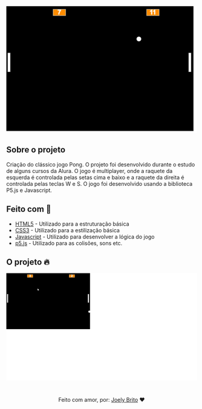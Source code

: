 <div align="center">
    <img src="./imagens/imagem_pong.png" alt="Jogo Pong">
</div>

## Sobre o projeto

Criação do clássico jogo Pong. O projeto foi desenvolvido durante o estudo de alguns cursos da Alura. O jogo é multiplayer, onde a raquete da esquerda é controlada pelas setas cima e baixo e a raquete da direita é controlada pelas teclas W e S. O jogo foi desenvolvido usando a biblioteca P5.js e Javascript. 

## Feito com :rocket:

- [HTML5](https://developer.mozilla.org/pt-BR/docs/Web/HTML) - Utilizado para a estruturação básica
- [CSS3](https://developer.mozilla.org/pt-BR/docs/Web/CSS) - Utilizado para a estilização básica
- [Javascript](https://developer.mozilla.org/pt-BR/docs/Web/JavaScript) - Utilizado para desenvolver a lógica do jogo
- [p5.js](https://p5js.org/) - Utilizado para as colisões, sons etc.

## O projeto :fire:

<div align="center">
    <img src="./imagens/apresentacao.gif" alt="gif apresentacao pog">
</div>

#

<div align="center">
   Feito com amor, por: <a href="https://www.linkedin.com/in/joely-brito/" target="_blank">Joely Brito</a> ❤️
</div>
